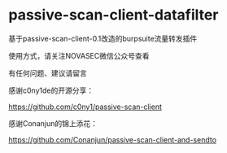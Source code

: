 # passive-scan-client-datafilter
基于passive-scan-client-0.1改造的burpsuite流量转发插件


使用方式，请关注NOVASEC微信公众号查看

有任何问题、建议请留言

感谢c0ny1de的开源分享：

https://github.com/c0ny1/passive-scan-client

感谢Conanjun的锦上添花：

https://github.com/Conanjun/passive-scan-client-and-sendto

